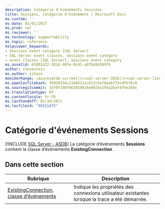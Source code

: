 ```yaml
---
description: Catégorie d'événements Sessions
title: Sessions, catégorie d’événement | Microsoft Docs
ms.custom: ''
ms.date: 03/01/2017
ms.prod: sql
ms.reviewer: ''
ms.technology: supportability
ms.topic: reference
helpviewer_keywords:
- Sessions event category [SQL Server]
- SQL Server event classes, Sessions event category
- event classes [SQL Server], Sessions event category
ms.assetid: 61881d22-381d-407e-8c43-a07ba94389f6
author: stevestein
ms.author: sstein
monikerRange: =azuresqldb-current||>=sql-server-2016||>=sql-server-linux-2017||=azuresqldb-mi-current
ms.openlocfilehash: fb92933dc21b04111cb52c5af8aab733cdfb76c0
ms.sourcegitcommit: 33f0f190f962059826e002be165a2bef4f9e350c
ms.translationtype: HT
ms.contentlocale: fr-FR
ms.lasthandoff: 01/30/2021
ms.locfileid: "99151475"
---
```

# <a name="sessions-event-category"></a>Catégorie d'événements Sessions
[!INCLUDE [SQL Server - ASDB](../../includes/applies-to-version/sql-asdb.md)]
  La catégorie d’événements **Sessions** contient la classe d’événements **ExistingConnection** .  
  
## <a name="in-this-section"></a>Dans cette section  
  
|Rubrique|Description|  
|-----------|-----------------|  
|[ExistingConnection, classe d’événements](../../relational-databases/event-classes/existingconnection-event-class.md)|Indique les propriétés des connexions utilisateur existantes lorsque la trace a été démarrée.|  
  
  
